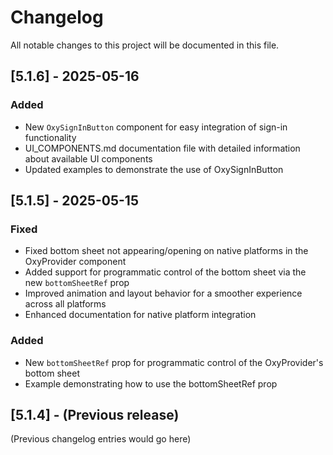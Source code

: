 # Changelog

All notable changes to this project will be documented in this file.

## [5.1.6] - 2025-05-16

### Added
- New `OxySignInButton` component for easy integration of sign-in functionality
- UI_COMPONENTS.md documentation file with detailed information about available UI components
- Updated examples to demonstrate the use of OxySignInButton

## [5.1.5] - 2025-05-15

### Fixed
- Fixed bottom sheet not appearing/opening on native platforms in the OxyProvider component
- Added support for programmatic control of the bottom sheet via the new `bottomSheetRef` prop
- Improved animation and layout behavior for a smoother experience across all platforms
- Enhanced documentation for native platform integration

### Added
- New `bottomSheetRef` prop for programmatic control of the OxyProvider's bottom sheet
- Example demonstrating how to use the bottomSheetRef prop

## [5.1.4] - (Previous release)

(Previous changelog entries would go here)
